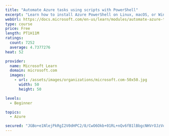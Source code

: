 ```yaml
---
title: "Automate Azure tasks using scripts with PowerShell"
excerpt: "Learn how to install Azure PowerShell on Linux, macOS, or Windows and then connect to Azure and manage your resources."
webUrl: https://docs.microsoft.com/en-us/learn/modules/automate-azure-tasks-with-powershell/
type: course
price: Free
length: PT1H11M
ratings:
  count: 7252
  average: 4.7377276
heat: 52

provider:
  name: Microsoft Learn
  domain: microsoft.com
  images:
    - url: /assets/images/organizations/microsoft.com-50x50.jpg
      width: 50
      height: 50

levels:
  - Beginner

topics:
  - Azure

secured: "JGBo+e1NlejPkRgI2V0dHPC2/8/CwO6Okb+01RL+nQv6fB1lBbgcNHVrOJzVoEaTytiVFLfCZRXHhg7d26u3GWTF+bD1Yo7p5QZkgHQe9nl5ssqzRuHvjU28trpSONrBeksv3gu2KfvloKm513he41MZKlzjYKXxa1e0NgTRwKCbIjWSg1dM3zgGZTRrrDvOL4KAJeJcZesB+pEC01X5HsIDOiMjE+zJ81+BERVm90nRYLiaowsFx5idbrqDJ0Ytp6waXrp31dgEDIE/NFTaRtKMm+UXo01XMpbQDoLPvceFpHc5iPS6KfNCj/AJgtQUDcJFTm29LywaKnZLO5Sl408C/hAogmi5kfdtsJ8oolase1jqV/+qXmaWqSIiKfWtE5NHZYIoQAa1ElQcXl017ZHupE2m5146K4HLK+an2lI=;llSbPj4r4b4cKZ61ZLxPag=="
---
```


